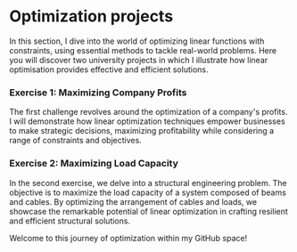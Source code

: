 # Optimization projects
In this section, I dive into the world of optimizing linear functions with constraints, using essential methods to tackle real-world problems. Here you will discover two university projects in which I illustrate how linear optimisation provides effective and efficient solutions.

### Exercise 1: Maximizing Company Profits

The first challenge revolves around the optimization of a company's profits. I will demonstrate how linear optimization techniques empower businesses to make strategic decisions, maximizing profitability while considering a range of constraints and objectives.

### Exercise 2: Maximizing Load Capacity

In the second exercise, we delve into a structural engineering problem. The objective is to maximize the load capacity of a system composed of beams and cables. By optimizing the arrangement of cables and loads, we showcase the remarkable potential of linear optimization in crafting resilient and efficient structural solutions.

Welcome to this journey of optimization within my GitHub space!

